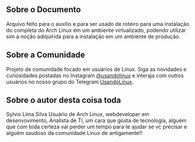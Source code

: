 ## Sobre o Documento

Arquivo feito para o auxilio e para ser usado de roteiro para uma instalação do completa do Arch Linux em um ambiente virtualizado, podendo utilizar sim a noção adiquirida para a instalação em um ambiente de produção.

## Sobre a Comunidade

Projeto de comunidade focado em usuários de Linux. 
Siga as novidades e curiosidades postadas no Instagram [@usandolinux](https://www.instagram.com/usandolinux/) e interaja com outros usuários no nosso grupo do Telegram [UsandoLinux](https://t.me/usandoolinux).

## Sobre o autor desta coisa toda

Sylvio Lima Silva
Usuário de Arch Linux, webdeveloper em desenvovimento, Analista de TI, um cara que gosta de tecnologia, alguém que com toda certeza vai perder um tempo para te ajudar se vc precisar e alguém saudoso da comunidade Linux de antigamente!! 